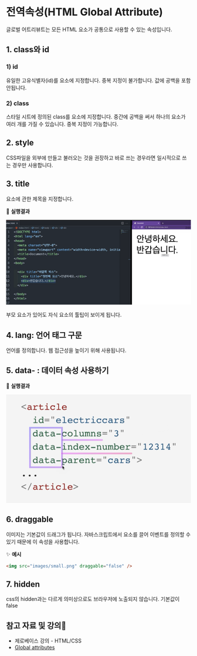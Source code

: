# 전역속성(HTML Global Attribute)

글로벌 어트리뷰트는 모든 HTML 요소가 공통으로 사용할 수 있는 속성입니다.

## 1. class와 id

### 1) id

유일한 고유식별자(id)를 요소에 지정합니다. 중복 지정이 불가합니다. 값에 공백을 포함 안됩니다.

### 2) class

스타일 시트에 정의된 class를 요소에 지정합니다. 중간에 공백을 써서 하나의 요소가 여러 개를 가질 수 있습니다. 중복 지정이 가능합니다.

## 2. style

CSS파일을 외부에 만들고 불러오는 것을 권장하고 바로 쓰는 경우라면 일시적으로 쓰는 경우만 사용합니다.

## 3. title

요소에 관한 제목을 지정합니다.

🧪 **실행결과**

![title 예제](./images/title.png)

부모 요소가 있어도 자식 요소의 툴팁이 보이게 됩니다.

## 4. lang: 언어 태그 구문

언어를 정의합니다. 웹 접근성을 높이기 위해 사용됩니다.

## 5. data- : 데이터 속성 사용하기

🧪 **실행결과**

![data- 예제](./images/data-.png)

## 6. draggable

이미지는 기본값이 드래그가 됩니다. 자바스크립트에서 요소를 끌어 이벤트를 정의할 수 있기 때문에 이 속성을 사용합니다.

✨ **예시**

```html
<img src="images/small.png" draggable="false" />
```

## 7. hidden

css의 hidden과는 다르게 의미상으로도 브라우저에 노출되지 않습니다. 기본값이 false

## 참고 자료 및 강의📑

- 제로베이스 강의 - HTML/CSS
- [Global attributes](https://developer.mozilla.org/en-US/docs/Web/HTML/Global_attributes)
